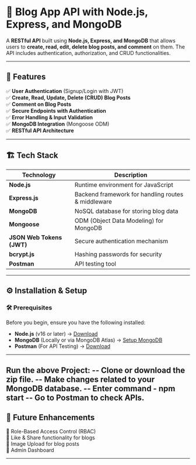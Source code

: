 # 📖 Blog App API with Node.js, Express, and MongoDB  

A **RESTful API** built using **Node.js, Express, and MongoDB** that allows users to **create, read, edit, delete blog posts, and comment** on them. The API includes authentication, authorization, and CRUD functionalities.

---

## 🚀 Features  
✅ **User Authentication** (Signup/Login with JWT)  
✅ **Create, Read, Update, Delete (CRUD) Blog Posts**  
✅ **Comment on Blog Posts**  
✅ **Secure Endpoints with Authentication**  
✅ **Error Handling & Input Validation**  
✅ **MongoDB Integration** (Mongoose ODM)  
✅ **RESTful API Architecture**  

---

## 🏗 Tech Stack  

| Technology  | Description |
|------------|------------|
| **Node.js** | Runtime environment for JavaScript |
| **Express.js** | Backend framework for handling routes & middleware |
| **MongoDB** | NoSQL database for storing blog data |
| **Mongoose** | ODM (Object Data Modeling) for MongoDB |
| **JSON Web Tokens (JWT)** | Secure authentication mechanism |
| **bcrypt.js** | Hashing passwords for security |
| **Postman** | API testing tool |

---

## ⚙️ Installation & Setup  

### 🛠 Prerequisites  
Before you begin, ensure you have the following installed:  
- **Node.js** (v16 or later) → [Download](https://nodejs.org/)  
- **MongoDB** (Locally or via MongoDB Atlas) → [Setup MongoDB](https://www.mongodb.com/)  
- **Postman** (For API Testing) → [Download](https://www.postman.com/)  

---
Run the above Project: -- Clone or download the zip file. -- Make changes related to your MongoDB database. -- Enter command - npm start -- Go to Postman to check APIs.
---

## 🌟 Future Enhancements  
🔹 Role-Based Access Control (RBAC)  
🔹 Like & Share functionality for blogs  
🔹 Image Upload for blog posts  
🔹 Admin Dashboard  

---
